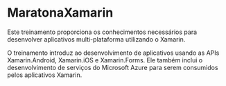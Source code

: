 # MaratonaXamarin

Este treinamento proporciona os conhecimentos necessários para desenvolver aplicativos multi-plataforma utilizando o Xamarin.

O treinamento introduz ao desenvolvimento de aplicativos usando as APIs Xamarin.Android, Xamarin.iOS e Xamarin.Forms. Ele também inclui o desenvolvimento de serviços do Microsoft Azure para serem consumidos pelos aplicativos Xamarin.
